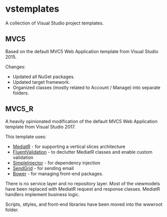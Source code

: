 # vstemplates
A collection of Visual Studio project templates.

## MVC5
Based on the default MVC5 Web Application template from Visual Studio 2015.

Changes:
* Updated all NuGet packages.
* Updated target framework.
* Organized classes (mostly related to Account / Manage) into separate folders.

## MVC5_R
A heavily opinionated modification of the default MVC5 Web Application template from Visual Studio 2017.

This template uses:
* [MediatR] - for supporting a vertical slices architecture
* [FluentValidation] - to declutter MediatR classes and enable custom validation
* [SimpleInjector] - for dependency injection
* [SendGrid] - for sending email
* [Bower] - for managing front-end packages.

There is no service layer and no repository layer. Most of the viewmodels have been replaced with MediatR request and response classes. MediatR handlers implement business logic.

Scripts, stlyles, and front-end libraries have been moved into the wwwroot folder.

[MediatR]: https://github.com/jbogard/MediatR
[FluentValidation]: https://github.com/JeremySkinner/FluentValidation
[SimpleInjector]: https://github.com/simpleinjector/SimpleInjector
[SendGrid]: https://docs.microsoft.com/en-us/azure/app-service-web/sendgrid-dotnet-how-to-send-email
[Bower]: https://github.com/bower/bower
